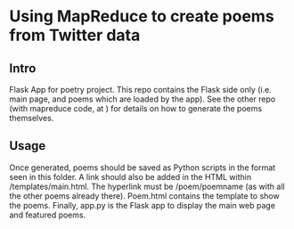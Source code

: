 # Using MapReduce to create poems from Twitter data

Intro
------
Flask App for poetry project. This repo contains the Flask side only (i.e. main page, and poems which are loaded by the app). See the other repo (with mapreduce code, at ) for details on how to generate the poems themselves.

Usage
------
Once generated, poems should be saved as Python scripts in the format seen in this folder. A link should also be added in the HTML within /templates/main.html. The hyperlink must be /poem/poemname (as with all the other poems already there). Poem.html contains the template to show the poems. Finally, app.py is the Flask app to display the main web page and featured poems.
